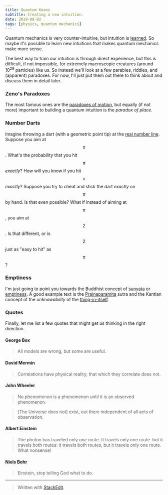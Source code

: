 ```yaml
---
title: Quantum Koans
subtitle: Creating a new intuition.
date: 2019-08-02
tags: [physics, quantum mechanics]
---
```


Quantum mechanics is very counter-intuitive, but intuition is [learned](https://www.psychologytoday.com/us/basics/intuition). So maybe it's possible to learn new intuitions that makes quantum mechanics make more sense. 

The best way to train our intuition is through direct experience, but this is difficult, if not impossible, for extremely macroscopic creatures (around 10<sup>29</sup> particles) like us. So instead we'll look at a few parables, riddles, and (apparent) paradoxes. For now, I'll just put them out there to think about and discuss them in detail later.

### Zeno's Paradoxes
The most famous ones are the [paradoxes of motion](https://en.wikipedia.org/wiki/Zeno%27s_paradoxes#Paradoxes_of_motion), but equally (if not more) important to building a quantum intuition is the *paradox of place*.

### Number Darts
Imagine throwing a dart (with a geometric point tip) at the [real number line](https://en.wikipedia.org/wiki/Real_line). Suppose you aim at $$\pi$$. What's the probability that you hit $$\pi$$ *exactly*? How will you know if you hit $$\pi$$ *exactly*? Suppose you try to cheat and stick the dart *exactly* on $$\pi$$ by hand. Is that even possible? What if instead of aiming at $$\pi$$, you aim at $$2$$. Is that different, or is $$2$$ just as "easy to hit" as $$\pi$$? 

### Emptiness
I'm just going to point you towards the Buddhist concept of [sunyata](https://en.wikipedia.org/wiki/%C5%9A%C5%ABnyat%C4%81) or [emptiness](https://www.huffpost.com/entry/emptiness-most-misunderstood-word-in-buddhism_b_2769189). A good example text is the [Prajnaparamita](https://en.wikipedia.org/wiki/Prajnaparamita) sutra and the Kantian concept of the *unknowability* of the [thing-in-itself](https://en.wikipedia.org/wiki/Thing-in-itself).

### Quotes
Finally, let me list a few quotes that might get us thinking in the right direction.

#### George Box
> All models are wrong, but some are useful.

#### David Mermin
> Correlations have physical reality; that which they correlate does not.

#### John Wheeler
> No phenomenon is a phenomenon until it is an observed phenomenon.

> \[The Universe does not\] exist, out there independent of all acts of observation.

#### Albert Einstein
> The photon has traveled only _one_ route. It travels only one route. but it travels both routes: it travels both routes, but it travels only one route. What nonsense!

#### Niels Bohr
> Einstein, stop telling God what to do.

---
> Written with [StackEdit](https://stackedit.io/).

<!--stackedit_data:
eyJoaXN0b3J5IjpbMTMxNzcyOTU1OSwyMTc2MjE4NzRdfQ==
-->